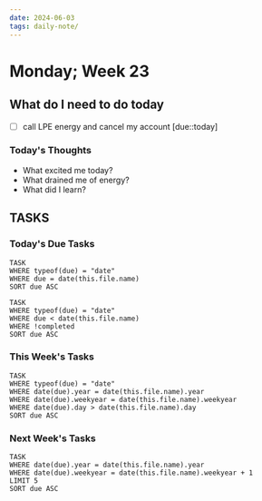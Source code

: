 ```yaml
---
date: 2024-06-03
tags: daily-note/
---
```


#  Monday; Week  23

## What do I need to do today

- [ ] call LPE energy and cancel my account [due::today]


### Today's Thoughts

- What excited me today?
- What drained me of energy?
- What did I learn?


## TASKS



### Today's Due Tasks
```dataview
TASK 
WHERE typeof(due) = "date"
WHERE due = date(this.file.name)
SORT due ASC
```
```dataview
TASK 
WHERE typeof(due) = "date"
WHERE due < date(this.file.name)
WHERE !completed
SORT due ASC
```

### This Week's Tasks
```dataview
TASK 
WHERE typeof(due) = "date"
WHERE date(due).year = date(this.file.name).year
WHERE date(due).weekyear = date(this.file.name).weekyear
WHERE date(due).day > date(this.file.name).day
SORT due ASC
```

### Next Week's Tasks
```dataview
TASK 
WHERE date(due).year = date(this.file.name).year
WHERE date(due).weekyear = date(this.file.name).weekyear + 1
LIMIT 5
SORT due ASC
```